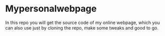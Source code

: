 # Mypersonalwebpage
In this repo you will get the source code of my online webpage, which you can also use just by cloning the repo, make some tweaks and good to go.
